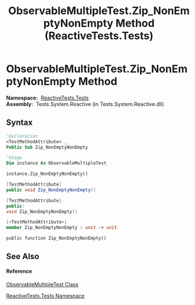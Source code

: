 ﻿---
title: ObservableMultipleTest.Zip_NonEmptyNonEmpty Method  (ReactiveTests.Tests)
TOCTitle: Zip_NonEmptyNonEmpty Method
ms:assetid: M:ReactiveTests.Tests.ObservableMultipleTest.Zip_NonEmptyNonEmpty
ms:mtpsurl: https://msdn.microsoft.com/en-us/library/reactivetests.tests.observablemultipletest.zip_nonemptynonempty(v=VS.103)
ms:contentKeyID: 36619505
ms.date: 06/28/2011
mtps_version: v=VS.103
f1_keywords:
- ReactiveTests.Tests.ObservableMultipleTest.Zip_NonEmptyNonEmpty
dev_langs:
- CSharp
- JScript
- VB
- FSharp
- c++
---

# ObservableMultipleTest.Zip\_NonEmptyNonEmpty Method

**Namespace:**  [ReactiveTests.Tests](hh289046\(v=vs.103\).md)  
**Assembly:**  Tests.System.Reactive (in Tests.System.Reactive.dll)

## Syntax

``` vb
'Declaration
<TestMethodAttribute> _
Public Sub Zip_NonEmptyNonEmpty
```

``` vb
'Usage
Dim instance As ObservableMultipleTest

instance.Zip_NonEmptyNonEmpty()
```

``` csharp
[TestMethodAttribute]
public void Zip_NonEmptyNonEmpty()
```

``` c++
[TestMethodAttribute]
public:
void Zip_NonEmptyNonEmpty()
```

``` fsharp
[<TestMethodAttribute>]
member Zip_NonEmptyNonEmpty : unit -> unit 
```

``` jscript
public function Zip_NonEmptyNonEmpty()
```

## See Also

#### Reference

[ObservableMultipleTest Class](hh303586\(v=vs.103\).md)

[ReactiveTests.Tests Namespace](hh289046\(v=vs.103\).md)

